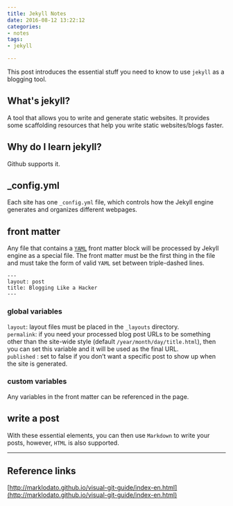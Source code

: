```yaml
---
title: Jekyll Notes
date: 2016-08-12 13:22:12
categories:
- notes
tags:
- jekyll

---
```


This post introduces the essential stuff you need to know to use `jekyll` as a blogging tool.  

## What's jekyll?
A tool that allows you to write and generate static websites. It provides some scaffolding resources that help you write static websites/blogs faster.   
## Why do I learn jekyll?
Github supports it. 
## _config.yml

Each site has one `_config.yml` file, which controls how the Jekyll engine generates and organizes different webpages.  
## front matter
Any file that contains a [`YAML`](https://en.wikipedia.org/wiki/YAML) front matter block will be processed by Jekyll engine as a special file.  The front matter must be the first thing in the file and must take the form of valid `YAML` set between triple-dashed lines.
```
---
layout: post
title: Blogging Like a Hacker
---
```
### global variables 
`layout`:  layout files must be placed in the  `_layouts` directory.   
`permalink`: if you need your processed blog post URLs to be something other than the site-wide style (default `/year/month/day/title.html`), then you can set this variable and it will be used as the final URL.  
`published` : set to false if you don’t want a specific post to show up when the site is generated.  
### custom variables
Any variables in the front matter can be referenced in the page. 
## write a post
With these essential elements, you can then use `Markdown` to write your posts, however, `HTML` is also supported. 

---
## Reference links  

[http://marklodato.github.io/visual-git-guide/index-en.html](http://marklodato.github.io/visual-git-guide/index-en.html)  




